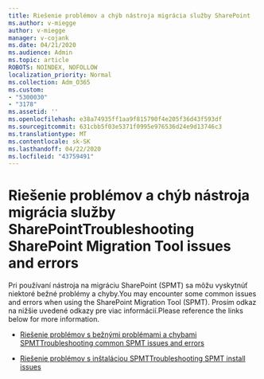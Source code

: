 ```yaml
---
title: Riešenie problémov a chýb nástroja migrácia služby SharePoint
ms.author: v-miegge
author: v-miegge
manager: v-cojank
ms.date: 04/21/2020
ms.audience: Admin
ms.topic: article
ROBOTS: NOINDEX, NOFOLLOW
localization_priority: Normal
ms.collection: Adm_O365
ms.custom:
- "5300030"
- "3178"
ms.assetid: ''
ms.openlocfilehash: e38a74935ff1aa9f815790f4e205f36d43f593df
ms.sourcegitcommit: 631cbb5f03e5371f0995e976536d24e9d13746c3
ms.translationtype: MT
ms.contentlocale: sk-SK
ms.lasthandoff: 04/22/2020
ms.locfileid: "43759491"
---
```

# <a name="troubleshooting-sharepoint-migration-tool-issues-and-errors"></a><span data-ttu-id="efbe6-102">Riešenie problémov a chýb nástroja migrácia služby SharePoint</span><span class="sxs-lookup"><span data-stu-id="efbe6-102">Troubleshooting SharePoint Migration Tool issues and errors</span></span>

<span data-ttu-id="efbe6-103">Pri používaní nástroja na migráciu SharePoint (SPMT) sa môžu vyskytnúť niektoré bežné problémy a chyby.</span><span class="sxs-lookup"><span data-stu-id="efbe6-103">You may encounter some common issues and errors when using the SharePoint Migration Tool (SPMT).</span></span> <span data-ttu-id="efbe6-104">Prosím odkaz na nižšie uvedené odkazy pre viac informácií.</span><span class="sxs-lookup"><span data-stu-id="efbe6-104">Please reference the links below for more information.</span></span>

- [<span data-ttu-id="efbe6-105">Riešenie problémov s bežnými problémami a chybami SPMT</span><span class="sxs-lookup"><span data-stu-id="efbe6-105">Troubleshooting common SPMT issues and errors</span></span>](https://docs.microsoft.com/sharepointmigration/troubleshooting-common-spmt-issues)

- [<span data-ttu-id="efbe6-106">Riešenie problémov s inštaláciou SPMT</span><span class="sxs-lookup"><span data-stu-id="efbe6-106">Troubleshooting SPMT install issues</span></span>](https://docs.microsoft.com/sharepointmigration/spmt-install-issues)
